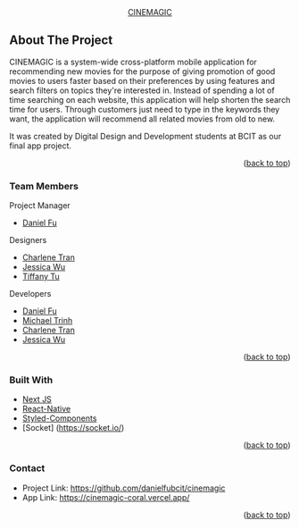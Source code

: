 <div align="center">
  <a href="https://github.com/danielfubcit/cinemagic">
   CINEMAGIC
  </a>
  
</div>

<!-- ABOUT THE PROJECT -->
## About The Project

CINEMAGIC is a system-wide cross-platform mobile application for recommending new movies for the purpose of giving promotion of good movies to users faster based on their preferences by using features and search filters on topics they're interested in. Instead of spending a lot of time searching on each website, this application will help shorten the search time for users. Through customers just need to type in the keywords they want, the application will recommend all related movies from old to new. 

It was created by Digital Design and Development students at BCIT as our final app project.

<p align="right">(<a href="#top">back to top</a>)</p>

<!-- ABOUT TEAM MEMBERS -->
### Team Members

Project Manager

* [Daniel Fu](https://github.com/danielfubcit)

Designers

* [Charlene Tran](https://github.com/CharleneTran)
* [Jessica Wu](https://github.com/JessicaW0)
* [Tiffany Tu](https://github.com/tifftu)

Developers

* [Daniel Fu](https://github.com/danielfubcit)
* [Michael Trinh](https://github.com/michaelatrinh)
* [Charlene Tran](https://github.com/CharleneTran)
* [Jessica Wu](https://github.com/JessicaW0)

<p align="right">(<a href="#top">back to top</a>)</p>

### Built With

* [Next JS](https://nextjs.org/)
* [React-Native](https://reactnative.dev/)
* [Styled-Components](https://styled-components.com/)
* [Socket] (https://socket.io/)

<p align="right">(<a href="#top">back to top</a>)</p>


### Contact

* Project Link: https://github.com/danielfubcit/cinemagic
* App Link: https://cinemagic-coral.vercel.app/

<p align="right">(<a href="#top">back to top</a>)</p>

